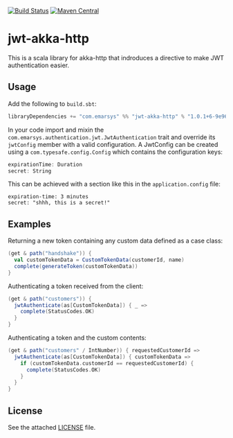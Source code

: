 [![Build Status](https://travis-ci.org/emartech/jwt-akka-http.svg?branch=master)](https://travis-ci.org/emartech/jwt-akka-http) [![Maven Central](https://img.shields.io/maven-central/v/com.emarsys/jwt-akka-http_2.12.svg?label=Maven%20Central)](https://search.maven.org/search?q=g:%22com.emarsys%22%20AND%20a:%22jwt-akka-http_2.12%22)

# jwt-akka-http
This is a scala library for akka-http that indroduces a directive to make JWT authentication easier.

## Usage

Add the following to `build.sbt`:
```scala
libraryDependencies += "com.emarsys" %% "jwt-akka-http" % "1.0.1+6-9e96f102"
```

In your code import and mixin the `com.emarsys.authentication.jwt.JwtAuthentication` trait and override its `jwtConfig` member with a valid configuration.
A JwtConfig can be created using a `com.typesafe.config.Config` which contains the configuration keys:
```scala
expirationTime: Duration
secret: String
```

This can be achieved with a section like this in the `application.config` file:
```
expiration-time: 3 minutes
secret: "shhh, this is a secret!"
```

## Examples

Returning a new token containing any custom data defined as a case class:
```scala
(get & path("handshake")) {
  val customTokenData = CustomTokenData(customerId, name)
  complete(generateToken(customTokenData))
}
```

Authenticating a token received from the client:
```scala
(get & path("customers")) {
  jwtAuthenticate(as[CustomTokenData]) { _ =>
    complete(StatusCodes.OK)
  }
}
```

Authenticating a token and the custom contents:
```scala
(get & path("customers" / IntNumber)) { requestedCustomerId =>
  jwtAuthenticate(as[CustomTokenData]) { customTokenData =>
    if (customTokenData.customerId == requestedCustomerId) {
      complete(StatusCodes.OK)
    }
  }
}
```

## License

See the attached [LICENSE](LICENSE) file.
